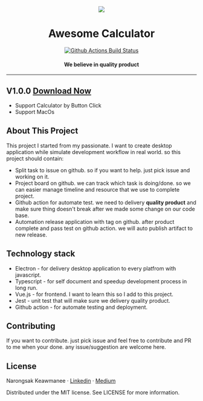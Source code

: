 <div #id="header" align="center">
<img src="https://user-images.githubusercontent.com/14157896/86553060-de4db400-bf73-11ea-89c0-6c303d94dfc3.png"/>
<h1>Awesome Calculator</h1>
<p>
  <a href="https://github.com/klogic/awesome-calculator/actions?query=workflow%3A%22Unit+Test%22">
    <img alt="Github Actions Build Status" src="https://img.shields.io/github/workflow/status/klogic/awesome-calculator/Unit%20Test/master?label=Unit%20Test&style=for-the-badge"></a>
</p>
<h4 >We believe in quality product</h4>
</div>

---

## V1.0.0 [Download Now](https://github.com/klogic/awesome-calculator/releases/tag/v1.0.10)

- Support Calculator by Button Click
- Support MacOs

## About This Project

This project I started from my passionate. I want to create desktop application while simulate development workflow in real world. so this project should contain:

- Split task to issue on github. so if you want to help. just pick issue and working on it.
- Project board on github. we can track which task is doing/done. so we can easier manage timeline and resource that we use to complete project.
- Github action for automate test. we need to delivery **quality product** and make sure thing doesn't break after we made some change on our code base.
- Automation release application with tag on github. after product complete and pass test on github action. we will auto publish artifact to new release.

## Technology stack

- Electron - for delivery desktop application to every platfrom with javascript.
- Typescript - for self document and speedup development process in long run.
- Vue.js - for frontend. I want to learn this so I add to this project.
- Jest - unit test that will make sure we delivery quality product.
- Github action - for automate testing and deployment.

## Contributing

If you want to contribute. just pick issue and feel free to contribute and PR to me when your done. any issue/suggestion are welcome here.

## License

Narongsak Keawmanee · [Linkedin](https://www.linkedin.com/in/klogic/) · [Medium](https://medium.com/@klogic)

Distributed under the MIT license. See LICENSE for more information.

